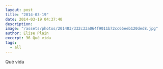 ```yaml
---
layout: post
title: "2014-03-19"
date: 2014-03-19 04:37:40
description: 
image: "/assets/photos/201403/332c33a064f9011b72cc65eeb120ded8.jpg"
author: Elise Plain
excerpt: 36 Qué vida
tags: 
  - all
---
```


Qué vida
<p></p>
